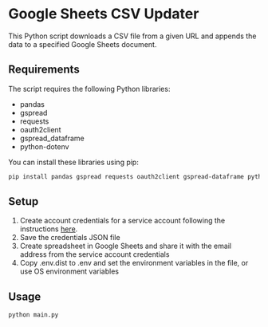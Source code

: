 # Google Sheets CSV Updater

This Python script downloads a CSV file from a given URL and appends the data to a specified Google Sheets document.

## Requirements

The script requires the following Python libraries:

- pandas
- gspread
- requests
- oauth2client
- gspread_dataframe
- python-dotenv

You can install these libraries using pip:

```bash
pip install pandas gspread requests oauth2client gspread-dataframe python-dotenv
```

## Setup

1. Create account credentials for a service account following the instructions [here](https://cloud.google.com/iam/docs/service-accounts-create).
2. Save the credentials JSON file
3. Create spreadsheet in Google Sheets and share it with the email address from the service account credentials
4. Copy .env.dist to .env and set the environment variables in the file, or use OS environment variables

## Usage

```bash
python main.py
```

